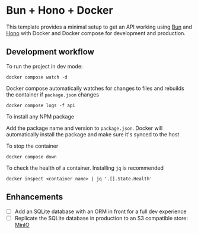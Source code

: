 # Bun + Hono + Docker

This template provides a minimal setup to get an API working using [Bun](https://bun.sh/) and [Hono](https://hono.dev/getting-started/bun) with Docker and Docker compose for development and production.

## Development workflow

To run the project in dev mode:

```
docker compose watch -d
```

Docker compose automatically watches for changes to files and rebuilds the container if `package.json` changes

```
docker compose logs -f api
```

To install any NPM package

Add the package name and version to `package.json`. Docker will automatically install the package and make sure it's synced to the host

To stop the container

```
docker compose down
```

To check the health of a container. Installing `jq` is recommended

```
docker inspect <container name> | jq '.[].State.Health'
```

## Enhancements

- [ ] Add an SQLite database with an ORM in front for a full dev experience
- [ ] Replicate the SQLite database in production to an S3 compatible store: [MinIO](https://min.io/docs/minio/container/index.html)
